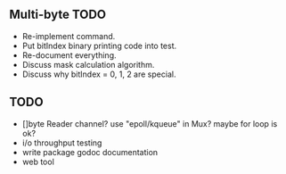 Multi-byte TODO
---------------
- Re-implement command.
- Put bitIndex binary printing code into test.
- Re-document everything.
- Discuss mask calculation algorithm.
- Discuss why bitIndex = 0, 1, 2 are special.

TODO
----
- []byte Reader channel?  use "epoll/kqueue" in Mux? maybe for loop is
  ok?
- i/o throughput testing
- write package godoc documentation
- web tool

